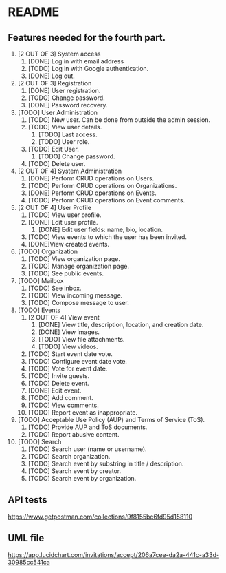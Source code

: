 # README
## Features needed for the fourth part.
1. [2 OUT OF 3] System access
    1. [DONE] Log in with email address
    2. [TODO] Log in with Google authentication.
    3. [DONE] Log out. 
2. [2 OUT OF 3] Registration
    1. [DONE] User registration. 
    2. [TODO] Change password.
    3. [DONE] Password recovery.
3. [TODO] User Administration
    1. [TODO] New user. Can be done from outside the admin session.
    2. [TODO] View user details.
        1. [TODO] Last access. 
        2. [TODO] User role.
    3. [TODO] Edit User.
        1. [TODO] Change password. 
    4. [TODO] Delete user.
4. [2 OUT OF 4] System Administration
    1. [DONE] Perform CRUD operations on Users.
    2. [TODO] Perform CRUD operations on Organizations.
    3. [DONE] Perform CRUD operations on Events.
    4. [TODO] Perform CRUD operations on Event comments.
5. [2 OUT OF 4] User Profile
    1. [TODO] View user profile. 
    2. [DONE] Edit user profile.
        1. [DONE] Edit user fields: name, bio, location.
    3. [TODO] View events to which the user has been invited.
    4. [DONE]View created events. 
6. [TODO] Organization
    1. [TODO] View organization page.
    2. [TODO] Manage organization page. 
    3. [TODO] See public events.
7. [TODO] Mailbox
    1. [TODO] See inbox.
    2. [TODO] View incoming message. 
    3. [TODO] Compose message to user.
8. [TODO] Events
    1. [2 OUT OF 4] View event
        1. [DONE] View title, description, location, and creation date.
        2. [DONE] View images.
        3. [TODO] View file attachments. 
        5. [TODO] View videos.
    2. [TODO] Start event date vote.
    3. [TODO] Configure event date vote.
    4. [TODO] Vote for event date. 
    5. [TODO] Invite guests.
    6. [TODO] Delete event. 
    7. [DONE] Edit event.
    8. [TODO] Add comment.
    9. [TODO] View comments.
    10. [TODO] Report event as inappropriate.
9. [TODO] Acceptable Use Policy (AUP) and Terms of Service (ToS).
    1. [TODO] Provide AUP and ToS documents. 
    2. [TODO] Report abusive content.
10. [TODO] Search
    1. [TODO] Search user (name or username). 
    2. [TODO] Search organization.
    3. [TODO] Search event by substring in title / description. 
    4. [TODO] Search event by creator.
    5. [TODO] Search event by organization.

## API tests
https://www.getpostman.com/collections/9f8155bc6fd95d158110

## UML file 
https://app.lucidchart.com/invitations/accept/206a7cee-da2a-441c-a33d-30985cc541ca